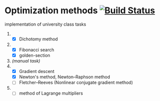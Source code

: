 # Optimization methods [![Build Status](https://travis-ci.org/hrsrashid/opt-met.svg?branch=master)](https://travis-ci.org/hrsrashid/opt-met)

implementation of university class tasks

1. - [x] Dichotomy method
2. - [x] Fibonacci search
   - [x] golden-section
3. _(manual task)_
4. - [x] Gradient descent
   - [x] Newton's method, Newton–Raphson method
   - [ ] Fletcher–Reeves (Nonlinear conjugate gradient method)
5. - [ ] method of Lagrange multipliers

